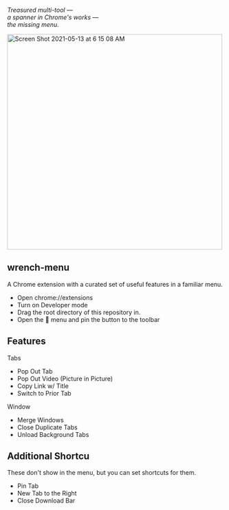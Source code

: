 _Treasured multi-tool_ —  
_a spanner in Chrome's works_ —   
_the missing menu._


<img width="500" alt="Screen Shot 2021-05-13 at 6 15 08 AM" src="https://user-images.githubusercontent.com/563095/118130966-cd9b7500-b3b2-11eb-9bb0-06b050fad357.png">

## wrench-menu

A Chrome extension with a curated set of useful features in a familiar menu.

- Open chrome://extensions
- Turn on Developer mode
- Drag the root directory of this repository in.
- Open the 🧩 menu and pin the button to the toolbar

## Features

Tabs
- Pop Out Tab
- Pop Out Video (Picture in Picture)
- Copy Link w/ Title
- Switch to Prior Tab

Window
- Merge Windows  
- Close Duplicate Tabs  
- Unload Background Tabs

## Additional Shortcu 
These don't show in the menu, but you can set shortcuts for them. 
- Pin Tab
- New Tab to the Right
- Close Download Bar
